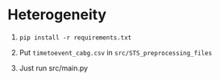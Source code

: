 # Heterogeneity

1. `pip install -r requirements.txt`

2. Put `timetoevent_cabg.csv` in `src/STS_preprocessing_files`

3. Just run src/main.py
